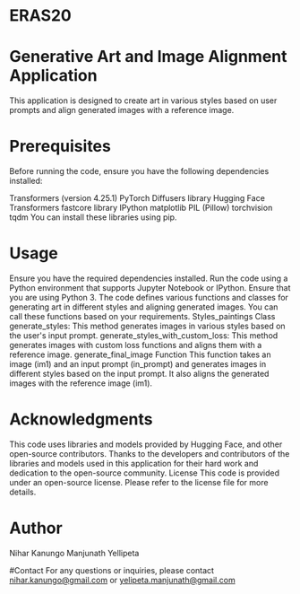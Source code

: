 # ERAS20


# Generative Art and Image Alignment Application

This application is designed to create art in various styles based on user prompts and align generated images with a reference image.

# Prerequisites
Before running the code, ensure you have the following dependencies installed:

Transformers (version 4.25.1)
PyTorch
Diffusers library
Hugging Face Transformers
fastcore library
IPython
matplotlib
PIL (Pillow)
torchvision
tqdm
You can install these libraries using pip.

# Usage
Ensure you have the required dependencies installed.
Run the code using a Python environment that supports Jupyter Notebook or IPython. Ensure that you are using Python 3.
The code defines various functions and classes for generating art in different styles and aligning generated images. You can call these functions based on your requirements.
Styles_paintings Class
generate_styles: This method generates images in various styles based on the user's input prompt.
generate_styles_with_custom_loss: This method generates images with custom loss functions and aligns them with a reference image.
generate_final_image Function
This function takes an image (im1) and an input prompt (in_prompt) and generates images in different styles based on the input prompt. It also aligns the generated images with the reference image (im1).

# Acknowledgments
This code uses libraries and models provided by Hugging Face, and other open-source contributors.
Thanks to the developers and contributors of the libraries and models used in this application for their hard work and dedication to the open-source community.
License
This code is provided under an open-source license. Please refer to the license file for more details.

# Author
Nihar Kanungo
Manjunath Yellipeta

#Contact
For any questions or inquiries, please contact nihar.kanungo@gmail.com or yelipeta.manjunath@gmail.com

